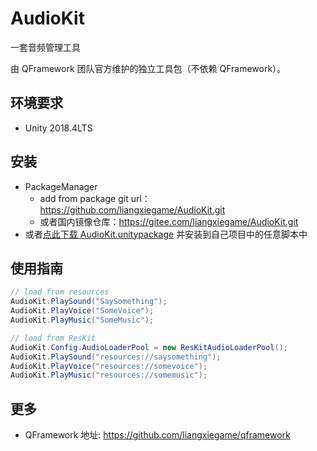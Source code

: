 # AudioKit

一套音频管理工具

由 QFramework 团队官方维护的独立工具包（不依赖 QFramework）。

## 环境要求

* Unity 2018.4LTS

## 安装

* PackageManager
    * add from package git url：https://github.com/liangxiegame/AudioKit.git 
    * 或者国内镜像仓库：https://gitee.com/liangxiegame/AudioKit.git
* 或者[点此下载 AudioKit.unitypackage](AudioKit.unitypackage) 并安装到自己项目中的任意脚本中

## 使用指南

``` csharp
// load from resources
AudioKit.PlaySound("SaySomething");
AudioKit.PlayVoice("SomeVoice");
AudioKit.PlayMusic("SomeMusic");

// load from ResKit
AudioKit.Config.AudioLoaderPool = new ResKitAudioLoaderPool();
AudioKit.PlaySound("resources://saysomething");
AudioKit.PlayVoice("resources://somevoice");
AudioKit.PlayMusic("resources://somemusic");
```



## 更多

* QFramework 地址: https://github.com/liangxiegame/qframework

